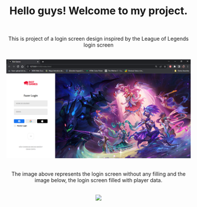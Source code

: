 <h1 align = "center"> Hello guys! Welcome to my project. </h1>
<br>
<p align = "center"> This is project of a login screen design inspired by the League of Legends login screen</p>
<br>
<div align="center">
<img src="public/image/screenshotdefault.png" width = "500px">
</div>
<br>
<p align = "center">The image above represents the login screen without any filling and the image below, the login screen filled with player data. </p>
<br>
<div align="center">
<img src="public/image/screenshotcheck.png" width = "500px">
</div>
<br>
